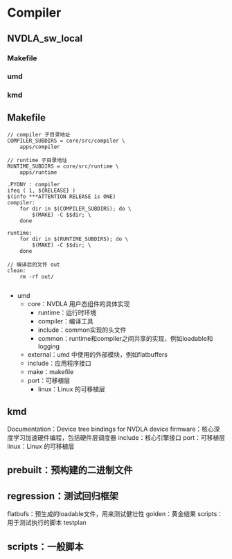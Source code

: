 # Compiler
## NVDLA_sw_local
### Makefile
### umd
### kmd


## Makefile
```
// compiler 子目录地址
COMPILER_SUBDIRS = core/src/compiler \
	apps/compiler

// runtime 子目录地址
RUNTIME_SUBDIRS = core/src/runtime \
	apps/runtime

.PYONY : compiler
ifeq ( 1, ${RELEASE} )
$(info ***ATTENTION RELEASE is ONE)
compiler:
	for dir in $(COMPILER_SUBDIRS); do \
		$(MAKE) -C $$dir; \
	done

runtime:
	for dir in $(RUNTIME_SUBDIRS); do \
		$(MAKE) -C $$dir; \
	done

// 编译后的文件 out
clean:
	rm -rf out/
  
```

- umd
    - core：NVDLA 用户态组件的具体实现  
        - runtime：运行时环境  
        - compiler：编译工具  
        - include：common实现的头文件  
        - common：runtime和compiler之间共享的实现，例如loadable和logging  
    - external：umd 中使用的外部模块，例如flatbuffers  
    - include：应用程序接口  
    - make：makefile  
    - port：可移植层  
        - linux：Linux 的可移植层  
## kmd
  Documentation：Device tree bindings for NVDLA device
  firmware：核心深度学习加速硬件编程，包括硬件层调度器
  include：核心引擎接口
  port：可移植层
    linux：Linux 的可移植层
## prebuilt：预构建的二进制文件
## regression：测试回归框架
  flatbufs：预生成的loadable文件，用来测试健壮性
  golden：黄金结果
  scripts：用于测试执行的脚本
  testplan
## scripts：一般脚本
